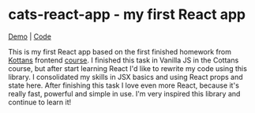 # cats-react-app - my first React app

[Demo](https://kalash14.github.io/cats-react-app/)  |  [Code](https://github.com/kalash14/cats-react-app/tree/master/src) 

This is my first React app based on the first finished homework from [Kottans](https://github.com/kottans/) frontend [course](https://github.com/Kottans/frontend).
I finished this task in Vanilla JS in the Cottans course, but after start learning React I'd like to rewrite my code using this library.
I consolidated my skills in JSX basics and using React props and state here.
After finishing this task I love even more React, because it's really fast, powerful and simple in use.
I'm very inspired this library and continue to learn it!
